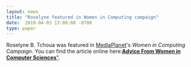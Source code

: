 ```yaml
---
layout: news
title: "Roselyne featured in Women in Computing campaign"
date:  2019-04-03 13:00:00 -0700
type: paper
---
```


Roselyne B. Tchoua was featured in [MediaPlanet](http://www.educationandcareernews.com/)'s *Women in Computing Campaign*. You can find the article online here:[**Advice From Women in Computer Sciences**"](http://www.educationandcareernews.com/career-development/advice-from-women-in-computer-sciences).
